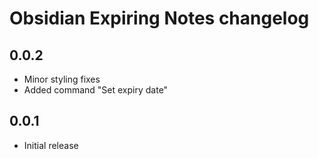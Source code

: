 # Obsidian Expiring Notes changelog

## 0.0.2

- Minor styling fixes
- Added command "Set expiry date"

## 0.0.1

- Initial release